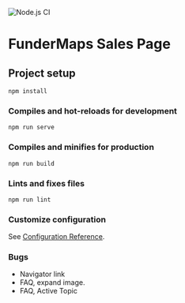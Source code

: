 ![Node.js CI](https://github.com/Laixer/FunderMapsSalesPage/workflows/Node.js%20CI/badge.svg?branch=master)

# FunderMaps Sales Page

## Project setup
```
npm install
```

### Compiles and hot-reloads for development
```
npm run serve
```

### Compiles and minifies for production
```
npm run build
```

### Lints and fixes files
```
npm run lint
```

### Customize configuration
See [Configuration Reference](https://cli.vuejs.org/config/).


### Bugs
- Navigator link
- FAQ, expand image. 
- FAQ, Active Topic
